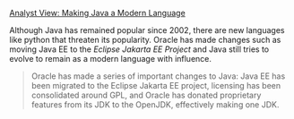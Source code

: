 [Analyst View: Making Java a Modern Language](https://sdtimes.com/java/analyst-view-making-java-a-modern-language)

Although Java has remained popular since 2002, there are new languages like python that threaten its popularity.
Oracle has made changes such as moving Java EE to the *Eclipse Jakarta EE Project* and Java still tries to evolve to
remain as a modern language with influence.

>Oracle has made a series of important changes to Java: Java EE has been migrated to the Eclipse Jakarta EE project, 
>licensing has been consolidated around GPL, and Oracle has donated proprietary features from its JDK to the OpenJDK, 
>effectively making one JDK.